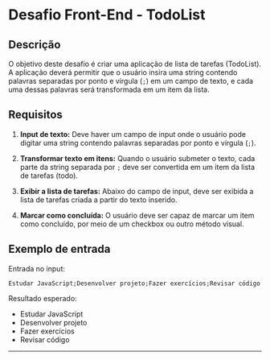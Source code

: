 # Desafio Front-End - TodoList

## Descrição

O objetivo deste desafio é criar uma aplicação de lista de tarefas (TodoList). A aplicação deverá permitir que o usuário insira uma string contendo palavras separadas por ponto e vírgula (`;`) em um campo de texto, e cada uma dessas palavras será transformada em um item da lista.

## Requisitos

1. **Input de texto:** Deve haver um campo de input onde o usuário pode digitar uma string contendo palavras separadas por ponto e vírgula (`;`).
   
2. **Transformar texto em itens:** Quando o usuário submeter o texto, cada parte da string separada por `;` deve ser convertida em um item da lista de tarefas (todo).

3. **Exibir a lista de tarefas:** Abaixo do campo de input, deve ser exibida a lista de tarefas criada a partir do texto inserido.

4. **Marcar como concluída:** O usuário deve ser capaz de marcar um item como concluído, por meio de um checkbox ou outro método visual.


## Exemplo de entrada

Entrada no input:
```
Estudar JavaScript;Desenvolver projeto;Fazer exercícios;Revisar código
```

Resultado esperado:
- Estudar JavaScript
- Desenvolver projeto
- Fazer exercícios
- Revisar código

---

